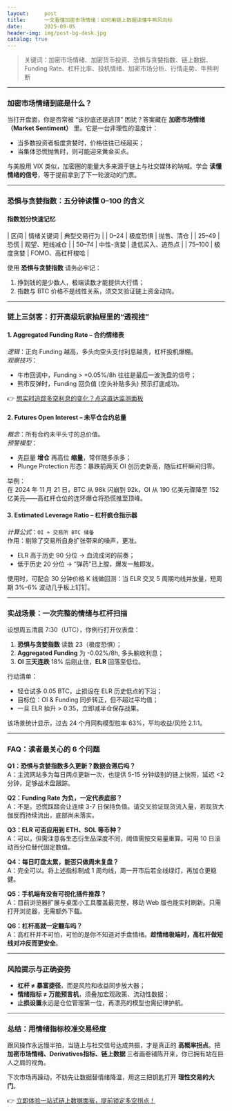 ```yaml
---
layout:     post
title:      一文看懂加密市场情绪：如何用链上数据读懂牛熊风向标
date:       2025-09-05
header-img: img/post-bg-desk.jpg
catalog: true
---
```


> 关键词：加密市场情绪、加密货币投资、恐惧与贪婪指数、链上数据、Funding Rate、杠杆比率、投机情绪、加密市场分析、行情走势、牛熊判断

---

### 加密市场情绪到底是什么？

当打开盘面，你是否常被 “该抄底还是逃顶” 困扰？答案藏在 **加密市场情绪（Market Sentiment）** 里。它是一台非理性的温度计：  
- 当多数投资者极度贪婪时，价格往往已经超买；  
- 当集体恐慌抛售时，则可能迎来黄金买点。

与美股用 VIX 类似，加密圈的能量大多来源于链上与社交媒体的呐喊。学会 **读懂情绪的信号**，等于提前拿到了下一轮波动的门票。

---

### 恐惧与贪婪指数：五分钟读懂 0–100 的含义

#### 指数划分快速记忆

| 区间     | 情绪关键词       | 典型交易行为   |
| 0–24    | 极度恐惧        | 抛售、清仓      |
| 25–49   | 恐慌            | 观望、短线减仓  |
| 50–74   | 中性-贪婪       | 逢低买入、追热点 |
| 75–100  | 极度贪婪        | FOMO、高杠杆梭哈 |

使用 **恐惧与贪婪指数** 请务必牢记：  
1. 挣到钱的是少数人，极端读数才能提供大行情；  
2. 指数与 BTC 价格不是线性关系，须交叉验证链上资金动向。

---

### 链上三剑客：打开高级玩家抽屉里的“透视挂”

#### 1. Aggregated Funding Rate – 合约情绪表

*逻辑*：正向 Funding 越高，多头向空头支付利息越贵，杠杆投机爆棚。  
*观察技巧*：

- 牛市回调中，Funding > +0.05%/8h 往往是最后一波洗盘的信号；  
- 熊市反弹时，Funding 回负值 (空头补贴多头) 预示打底成功。

👉 [想实时追踪多空利息的变化？点这直达监测面板](https://okxdog.com/)

#### 2. Futures Open Interest – 未平仓合约总量

*概念*：所有合约未平头寸的总价值。  
*预警模型*：

- 先巨量 **增仓** 再高位 **缩量**，常伴随多杀多；  
- Plunge Protection 形态：暴跌前两天 OI 创历史新高，随后杠杆瞬间归零。

举例：  
在 2024 年 11 月 21 日，BTC 从 98k 闪崩到 92k，OI 从 190 亿美元骤降至 152 亿美元——高杠杆仓位的连环爆仓将恐慌推至顶峰。

#### 3. Estimated Leverage Ratio – 杠杆疯仓指示器

*计算公式*：`OI ÷ 交易所 BTC 储备`  
作用：剔除了交易所自身扩张带来的噪声，更准。

- ELR 高于历史 90 分位 → 血流成河的前奏；  
- 低于历史 20 分位 → “弹药”已上膛，爆发一触即发。

使用时，可配合 30 分钟价格 K 线做回测：当 ELR 交叉 5 周期均线并放量，短周期 3%–6% 波动几乎板上钉钉。

---

### 实战场景：一次完整的情绪与杠杆扫描

设想周五清晨 7:30（UTC），你例行打开仪表盘：

1. **恐惧与贪婪指数** 读数 23（极度恐惧）；  
2. **Aggregated Funding** 为 -0.02%/8h, 多头躺收利息；  
3. **OI 三天连跌** 18% 后刚止住，**ELR** 回落至低位。

行动清单：

- 轻仓试多 0.05 BTC，止损设在 ELR 历史低点的下沿；  
- 目标位：OI & Funding 同步转正，但不超过平均值；  
- 一旦 ELR 抬升 > 0.35，立即减半仓保存战果。

该场景统计显示，过去 24 个月同构模型胜率 63%，平均收益/风险 2.1:1。

---

### FAQ：读者最关心的 6 个问题

**Q1：恐惧与贪婪指数多久更新？数据会滞后吗？**  
A：主流网站多为每日两点更新一次，也提供 5-15 分钟级别的链上快照，延迟 <2 分钟，足够战术盘跟踪。

**Q2：Funding Rate 为负，一定代表底部？**  
A：不是。恐慌踩踏会让连续 3-7 日保持负值。请交叉验证现货流入量，若现货大伽反而持续流出，底部尚未落实。

**Q3：ELR 可否应用到 ETH、SOL 等币种？**  
A：可以，但需注意各生态衍生品深度不同，阈值需按交易量重算。可用 10 日滚动百分位替代固定数值。

**Q4：每日盯盘太累，能否只做周末复盘？**  
A：完全可以。将上述指标制成 1 周均线，周一开市后若全线绿灯，再加仓更稳健。

**Q5：手机端有没有可视化插件推荐？**  
A：目前浏览器扩展与桌面小工具覆盖最完整，移动 Web 版也能实时刷新。只需打开浏览器，无需额外下载。

**Q6：杠杆高就一定翻车吗？**  
A：高杠杆并不可怕，可怕的是你不知道对手盘情绪。**趁情绪极端时，高杠杆做短线对冲反而更安全**。

---

### 风险提示与正确姿势

- **杠杆 ≠ 暴富捷径**，而是风险和收益同步放大器；  
- **情绪指标 ≠ 万能预言机**，须叠加宏观政策、流动性数据；  
- **止损设置**永远是仓位管理第一位，再漂亮的模型也需纪律护航。

---

### 总结：用情绪指标校准交易经度

跟风操作永远慢半拍，当链上与社交信号达成共振，才是真正的 **高概率拐点**。把 **加密市场情绪、Derivatives指标、链上数据** 三者画卷铺陈开来，你已拥有站在巨人之肩的视角。

下次市场再躁动，不妨先让数据替情绪降温，用这三把钥匙打开 **理性交易的大门**。

👉 [立即体验一站式链上数据面板，提前锁定多空拐点！](https://okxdog.com/)